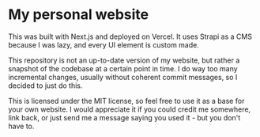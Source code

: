 # My personal website

This was built with Next.js and deployed on Vercel.
It uses Strapi as a CMS because I was lazy, and every UI element is custom made.

This repository is not an up-to-date version of my website, but rather a snapshot of the codebase at a certain point in time.
I do way too many incremental changes, usually without coherent commit messages, so I decided to just do this.

This is licensed under the MIT license, so feel free to use it as a base for your own website. I would appreciate it if you could credit me somewhere, link back, or just send me a message saying you used it - but you don't have to. 